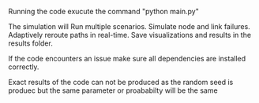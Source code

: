 Running the code exucute the command "python main.py"

The simulation will Run multiple scenarios.
Simulate node and link failures.
Adaptively reroute paths in real-time.
Save visualizations and results in the results folder.

If the code encounters an issue make sure all dependencies are installed correctly.

Exact results of the code can not be produced as the random seed is produec but the same parameter or proababilty will be the same 

